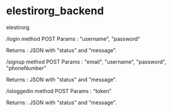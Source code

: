 # elestirorg_backend
elestirorg

/login  method POST
Params : "username", "password"

Returns : JSON with "status" and "message".

/signup method POST
Params : "email", "username", "password", "phoneNumber"

Returns : JSON with "status" and "message".

/isloggedin method POST
Params : "token"

Returns : JSON with "status" and "message".
